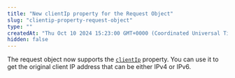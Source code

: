 ```yaml
---
title: "New clientIp property for the Request Object"
slug: "clientip-property-request-object"
type: ""
createdAt: "Thu Oct 10 2024 15:23:00 GMT+0000 (Coordinated Universal Time)"
hidden: false
---
```

The request object now supports the [`clientIp`](doc:request-object#clientip) property. You can use it to get the original client IP address that can be either IPv4 or IPv6.